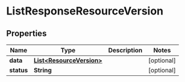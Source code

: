 

# ListResponseResourceVersion


## Properties

| Name | Type | Description | Notes |
|------------ | ------------- | ------------- | -------------|
|**data** | [**List&lt;ResourceVersion&gt;**](ResourceVersion.md) |  |  [optional] |
|**status** | **String** |  |  [optional] |




